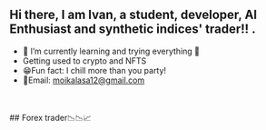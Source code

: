 ## Hi there, I am Ivan, a student, developer,  AI Enthusiast and synthetic indices' trader!! .
- 🌱 I’m currently learning  and trying everything 🤣
- Getting used to crypto and NFTS
- 😁Fun fact: I chill more than you party!
- 📧Email: moikalasa12@gmail.com
<br/>
<br />
## Forex trader📉📉📈
